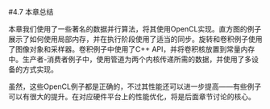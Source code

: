 #4.7 本章总结

本章我们使用了一些著名的数据并行算法，将其使用OpenCL实现。直方图的例子展示了如何使用局部内存，并在执行阶段使用了适当的同步。旋转和卷积例子使用了图像对象和采样器。卷积例子中使用了C++ API，并将卷积核放置到常量内存中。生产者-消费者例子中，使用管道为两个内核传递所需的数据，并使用了多设备的方式实现。

虽然，这些OpenCL例子都是正确的，不过其性能还可以进一步提高——有些例子可以有很大的提升。在对应硬件平台上的性能优化，将是后面章节讨论的核心。
